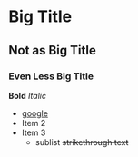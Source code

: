 # Big Title
## Not as Big Title
### Even Less Big Title

**Bold**
*Italic*
- [google](www.google.com)
- Item 2
- Item 3
	+ sublist
~~strikethrough text~~
